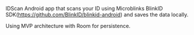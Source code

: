 IDScan Android app that scans your ID using Microblinks BlinkID SDK(https://github.com/BlinkID/blinkid-android) and saves the data locally.

Using MVP architecture with Room for persistence.

